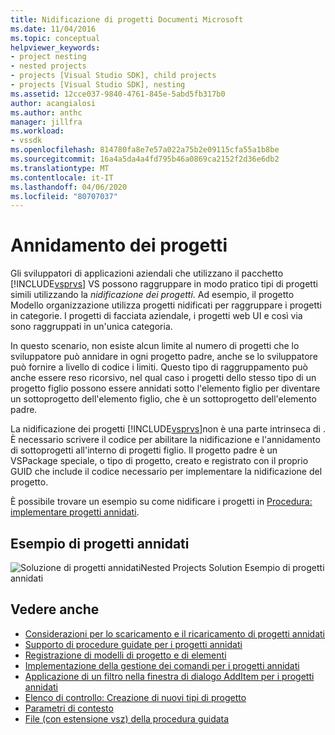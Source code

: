 ```yaml
---
title: Nidificazione di progetti Documenti Microsoft
ms.date: 11/04/2016
ms.topic: conceptual
helpviewer_keywords:
- project nesting
- nested projects
- projects [Visual Studio SDK], child projects
- projects [Visual Studio SDK], nesting
ms.assetid: 12cce037-9840-4761-845e-5abd5fb317b0
author: acangialosi
ms.author: anthc
manager: jillfra
ms.workload:
- vssdk
ms.openlocfilehash: 814780fa8e7e57a022a75b2e09115cfa55a1b8be
ms.sourcegitcommit: 16a4a5da4a4fd795b46a0869ca2152f2d36e6db2
ms.translationtype: MT
ms.contentlocale: it-IT
ms.lasthandoff: 04/06/2020
ms.locfileid: "80707037"
---
```

# <a name="nesting-projects"></a>Annidamento dei progetti
Gli sviluppatori di applicazioni aziendali che utilizzano il pacchetto [!INCLUDE[vsprvs](../../code-quality/includes/vsprvs_md.md)] VS possono raggruppare in modo pratico tipi di progetti simili utilizzando la *nidificazione dei progetti*. Ad esempio, il progetto Modello organizzazione utilizza progetti nidificati per raggruppare i progetti in categorie. I progetti di facciata aziendale, i progetti web UI e così via sono raggruppati in un'unica categoria.

 In questo scenario, non esiste alcun limite al numero di progetti che lo sviluppatore può annidare in ogni progetto padre, anche se lo sviluppatore può fornire a livello di codice i limiti. Questo tipo di raggruppamento può anche essere reso ricorsivo, nel qual caso i progetti dello stesso tipo di un progetto figlio possono essere annidati sotto l'elemento figlio per diventare un sottoprogetto dell'elemento figlio, che è un sottoprogetto dell'elemento padre.

 La nidificazione dei progetti [!INCLUDE[vsprvs](../../code-quality/includes/vsprvs_md.md)]non è una parte intrinseca di . È necessario scrivere il codice per abilitare la nidificazione e l'annidamento di sottoprogetti all'interno di progetti figlio. Il progetto padre è un VSPackage speciale, o tipo di progetto, creato e registrato con il proprio GUID che include il codice necessario per implementare la nidificazione del progetto.

 È possibile trovare un esempio su come nidificare i progetti in [Procedura: implementare progetti annidati](../../extensibility/internals/how-to-implement-nested-projects.md).

## <a name="nested-projects-example"></a>Esempio di progetti annidati
 ![Soluzione di progetti annidatiNested Projects Solution](../../extensibility/internals/media/vsnestedprojects.gif "VsNestedProjects") Esempio di progetti annidati

## <a name="see-also"></a>Vedere anche
- [Considerazioni per lo scaricamento e il ricaricamento di progetti annidati](../../extensibility/internals/considerations-for-unloading-and-reloading-nested-projects.md)
- [Supporto di procedure guidate per i progetti annidati](../../extensibility/internals/wizard-support-for-nested-projects.md)
- [Registrazione di modelli di progetto e di elementi](../../extensibility/internals/registering-project-and-item-templates.md)
- [Implementazione della gestione dei comandi per i progetti annidati](../../extensibility/internals/implementing-command-handling-for-nested-projects.md)
- [Applicazione di un filtro nella finestra di dialogo AddItem per i progetti annidati](../../extensibility/internals/filtering-the-additem-dialog-box-for-nested-projects.md)
- [Elenco di controllo: Creazione di nuovi tipi di progetto](../../extensibility/internals/checklist-creating-new-project-types.md)
- [Parametri di contesto](../../extensibility/internals/context-parameters.md)
- [File (con estensione vsz) della procedura guidata](../../extensibility/internals/wizard-dot-vsz-file.md)
